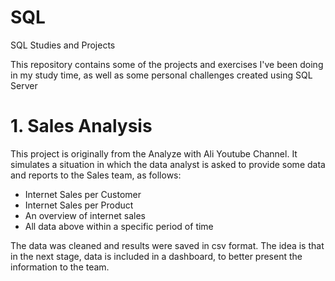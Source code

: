 # SQL
SQL Studies and Projects

This repository contains some of the projects and exercises I've been doing in my study time, as well as some personal challenges created using SQL Server

# 1. Sales Analysis
This project is originally from the Analyze with Ali Youtube Channel. It simulates a situation in which the data analyst is asked to provide some data and reports to the Sales team,
as follows:

- Internet Sales per Customer
- Internet Sales per Product
- An overview of internet sales
- All data above within a specific period of time

The data was cleaned and results were saved in csv format. The idea is that in the next stage, data is included in a dashboard, to better present the information to the team.

